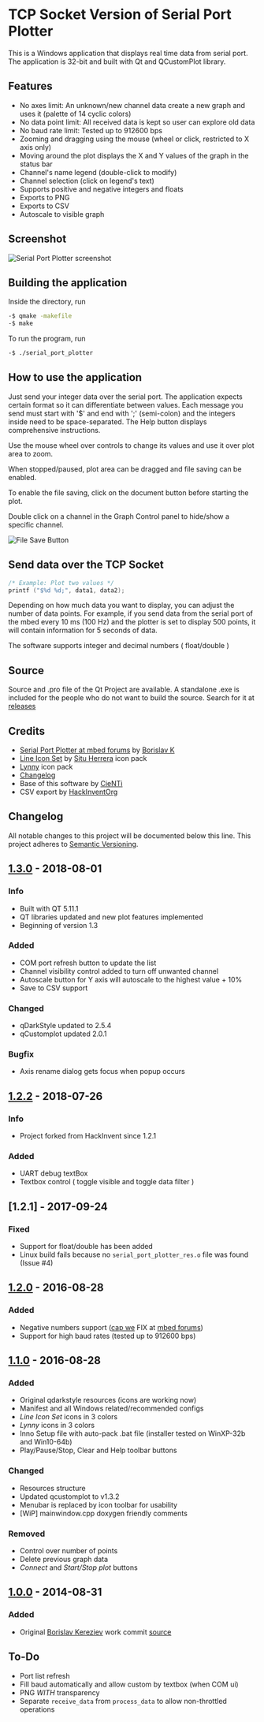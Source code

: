 # TCP Socket Version of Serial Port Plotter

This is a Windows application that displays real time data from serial port. The application is 32-bit and built with Qt and QCustomPlot library.

## Features

- No axes limit: An unknown/new channel data create a new graph and uses it (palette of 14 cyclic colors)
- No data point limit: All received data is kept so user can explore old data
- No baud rate limit: Tested up to 912600 bps
- Zooming and dragging using the mouse (wheel or click, restricted to X axis only)
- Moving around the plot displays the X and Y values of the graph in the status bar
- Channel's name legend (double-click to modify)
- Channel selection (click on legend's text)
- Supports positive and negative integers and floats
- Exports to PNG
- Exports to CSV
- Autoscale to visible graph

## Screenshot

![Serial Port Plotter screenshot](res/screen_0.png)

## Building the application
Inside the directory, run

```sh
-$ qmake -makefile
-$ make
```

To run the program, run 
```sh
-$ ./serial_port_plotter
```


## How to use the application

Just send your integer data over the serial port. The application expects certain format so it can differentiate between values. Each message you send must start with '$' and end with ';' (semi-colon) and the integers inside need to be space-separated. The Help button displays comprehensive instructions.

Use the mouse wheel over controls to change its values and use it over plot area to zoom.

When stopped/paused, plot area can be dragged and file saving can be enabled.

To enable the file saving, click on the document button before starting the plot.

Double click on a channel in the Graph Control panel to hide/show a specific channel.

![File Save Button](res/screen_1.png)

## Send data over the TCP Socket

```c
/* Example: Plot two values */
printf ("$%d %d;", data1, data2);
```

Depending on how much data you want to display, you can adjust the number of data points. For example, if you send data from the serial port of the mbed every 10 ms (100 Hz) and the plotter is set to display 500 points, it will contain information for 5 seconds of data.

The software supports integer and decimal numbers ( float/double )

## Source

Source and .pro file of the Qt Project are available. A standalone .exe is included for the people who do not want to build the source. Search for it at [releases](https://github.com/CieNTi/serial_port_plotter/releases)

## Credits

- [Serial Port Plotter at mbed forums](https://developer.mbed.org/users/borislav/notebook/serial-port-plotter/) by [Borislav K](https://developer.mbed.org/users/borislav/)
- [Line Icon Set](http://www.flaticon.com/packs/line-icon-set) by [Situ Herrera](http://www.flaticon.com/authors/situ-herrera) icon pack
- [Lynny](http://www.1001freedownloads.com/free-vector/lynny-icons-full) icon pack
- [Changelog](http://keepachangelog.com/)
- Base of this software by [CieNTi](https://github.com/CieNTi)
- CSV export by [HackInventOrg](https://github.com/HackInventOrg)

## Changelog

All notable changes to this project will be documented below this line.
This project adheres to [Semantic Versioning](http://semver.org/).

## [1.3.0] - 2018-08-01

### Info

- Built with QT 5.11.1
- QT libraries updated and new plot features implemented
- Beginning of version 1.3

### Added

- COM port refresh button to update the list
- Channel visibility control added to turn off unwanted channel
- Autoscale button for Y axis will autoscale to the highest value + 10%
- Save to CSV support

### Changed

- qDarkStyle updated to 2.5.4
- qCustomplot updated 2.0.1

### Bugfix

- Axis rename dialog gets focus when popup occurs

## [1.2.2] - 2018-07-26

### Info

- Project forked from HackInvent since 1.2.1

### Added

- UART debug textBox
- Textbox control ( toggle visible and toggle data filter )

## [1.2.1] - 2017-09-24

### Fixed

- Support for float/double has been added
- Linux build fails because no `serial_port_plotter_res.o` file was found (Issue #4)

## [1.2.0] - 2016-08-28

### Added

- Negative numbers support ([cap we](https://developer.mbed.org/users/capwe/) FIX at [mbed forums](https://developer.mbed.org/comments/perm/22672/))
- Support for high baud rates (tested up to 912600 bps)

## [1.1.0] - 2016-08-28

### Added

- Original qdarkstyle resources (icons are working now)
- Manifest and all Windows related/recommended configs
- *Line Icon Set* icons in 3 colors
- *Lynny* icons in 3 colors
- Inno Setup file with auto-pack .bat file (installer tested on WinXP-32b and Win10-64b)
- Play/Pause/Stop, Clear and Help toolbar buttons

### Changed

- Resources structure
- Updated qcustomplot to v1.3.2
- Menubar is replaced by icon toolbar for usability
- [WiP] mainwindow.cpp doxygen friendly comments

### Removed

- Control over number of points
- Delete previous graph data
- *Connect* and *Start/Stop plot* buttons

## [1.0.0] - 2014-08-31

### Added

- Original [Borislav Kereziev](mailto:b.kereziev@gmail.com) work commit [source](https://developer.mbed.org/users/borislav/notebook/serial-port-plotter/)


## To-Do

- Port list refresh
- Fill baud automatically and allow custom by textbox (when COM ui)
- PNG *WITH* transparency
- Separate `receive_data` from `process_data` to allow non-throttled operations

[1.3.0]: https://github.com/Eriobis/serial_port_plotter/releases/tag/v1.3.0
[1.2.2]: https://github.com/Eriobis/serial_port_plotter/releases/tag/v1.2.2
[1.2.0]: https://github.com/CieNTi/serial_port_plotter/releases/tag/v1.2.0
[1.1.0]: https://github.com/CieNTi/serial_port_plotter/releases/tag/v1.1.0
[1.0.0]: https://github.com/CieNTi/serial_port_plotter/releases/tag/v1.0.0
